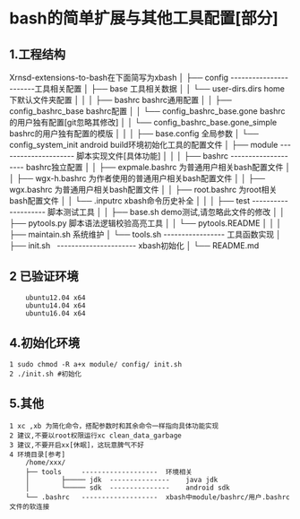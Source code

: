 bash的简单扩展与其他工具配置[部分]
=====
1.工程结构
----------
Xrnsd-extensions-to-bash在下面简写为xbash
    │
    ├── config    -----------------------工具相关配置
    │        ├── base                             工具相关数据
    │        │     └── user-dirs.dirs                   home下默认文件夹配置
    │        │
    │        ├── bashrc                           bashrc通用配置
    │        │     ├── config_bashrc_base               bashrc配置
    │        │     └── config_bashrc_base.gone          bashrc的用户独有配置[git忽略其修改]
    │        │     └── config_bashrc_base.gone_simple   bashrc的用户独有配置的模版
    │        │
    │        ├── base.config                      全局参数
    │        └── config_system_init               android build环境初始化工具的配置文件
    │
    ├── module    ---------------------  脚本实现文件[具体功能]
    │        │
    │        ├── bashrc   --------------------  bashrc独立配置
    │        │      ├── expmale.bashrc                  为普通用户相关bash配置文件
    │        │      ├── wgx-h.bashrc                    为作者使用的普通用户相关bash配置文件
    │        │      ├── wgx.bashrc                      为普通用户相关bash配置文件
    │        │      ├── root.bashrc                     为root相关bash配置文件
    │        │      └── .inputrc                        xbash命令历史补全
    │        │
    │        ├── test    --------------------   脚本测试工具
    │        │      ├── base.sh                         demo测试,请忽略此文件的修改
    │        │      ├── pytools.py                      脚本语法逻辑校验高亮工具
    │        │      └── pytools.README
    │        │
    │        ├── maintain.sh                    系统维护
    │        └── tools.sh   -----------------   工具函数实现
    │
    ├── init.sh   ---------------------- xbash初始化
    │
    └── README.md

2 已验证环境
----------
        ubuntu12.04 x64
        ubuntu14.04 x64
        ubuntu16.04 x64

4.初始化环境
----------
    1 sudo chmod -R a+x module/ config/ init.sh
    2 ./init.sh #初始化

5.其他
----------
    1 xc ,xb 为简化命令，搭配参数时和其余命令一样指向具体功能实现
    2 建议,不要以root权限运行xc clean_data_garbage
    3 建议,不要开启xx[休眠]，这玩意脾气不好
    4 环境目录[参考]
        /home/xxx/
        ├── tools     -------------------  环境相关
        │        ├───── jdk  ---------------    java jdk
        │        └───── sdk  ---------------    android sdk
        └── .bashrc   -------------------  xbash中module/bashrc/用户.bashrc文件的软连接
